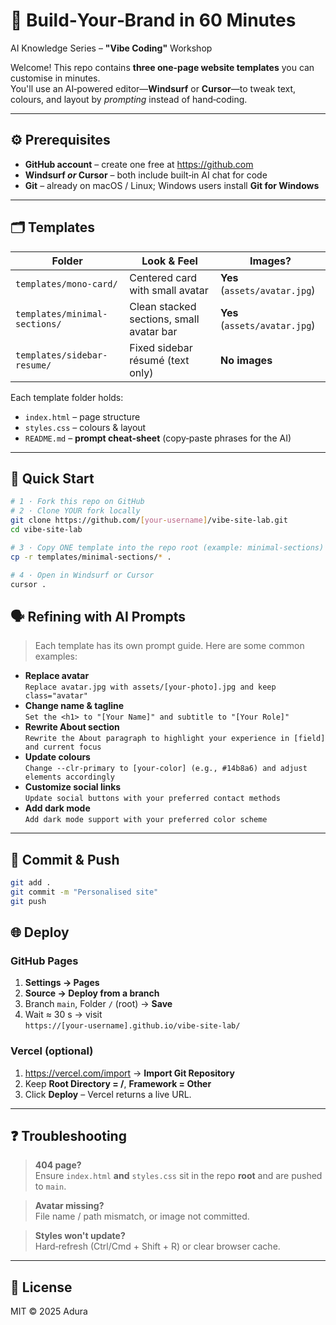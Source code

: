 # 🚀 Build‑Your‑Brand in 60 Minutes

AI Knowledge Series – **"Vibe Coding"** Workshop

Welcome! This repo contains **three one‑page website templates** you can customise in minutes.  
You'll use an AI‑powered editor—**Windsurf** or **Cursor**—to tweak text, colours, and layout by _prompting_ instead of hand‑coding.

---

## ⚙️ Prerequisites

- **GitHub account** – create one free at <https://github.com>
- **Windsurf _or_ Cursor** – both include built‑in AI chat for code
- **Git** – already on macOS / Linux; Windows users install **Git for Windows**

---

## 🗂 Templates

| Folder                        | Look & Feel                              | Images?                       |
| ----------------------------- | ---------------------------------------- | ----------------------------- |
| `templates/mono-card/`        | Centered card with small avatar          | **Yes** (`assets/avatar.jpg`) |
| `templates/minimal-sections/` | Clean stacked sections, small avatar bar | **Yes** (`assets/avatar.jpg`) |
| `templates/sidebar-resume/`   | Fixed sidebar résumé (text only)         | **No images**                 |

Each template folder holds:

- `index.html` – page structure
- `styles.css` – colours & layout
- `README.md` – **prompt cheat‑sheet** (copy‑paste phrases for the AI)

---

## 🚀 Quick Start

```bash
# 1 · Fork this repo on GitHub
# 2 · Clone YOUR fork locally
git clone https://github.com/[your-username]/vibe-site-lab.git
cd vibe-site-lab

# 3 · Copy ONE template into the repo root (example: minimal‑sections)
cp -r templates/minimal-sections/* .

# 4 · Open in Windsurf or Cursor
cursor .
```

## 🗣️ Refining with AI Prompts

> Each template has its own prompt guide. Here are some common examples:

- **Replace avatar**  
  `Replace avatar.jpg with assets/[your-photo].jpg and keep class="avatar"`
- **Change name & tagline**  
  `Set the <h1> to "[Your Name]" and subtitle to "[Your Role]"`
- **Rewrite About section**  
  `Rewrite the About paragraph to highlight your experience in [field] and current focus`
- **Update colours**  
  `Change --clr-primary to [your-color] (e.g., #14b8a6) and adjust elements accordingly`
- **Customize social links**  
  `Update social buttons with your preferred contact methods`
- **Add dark mode**  
  `Add dark mode support with your preferred color scheme`

---

## 💾 Commit & Push

```bash
git add .
git commit -m "Personalised site"
git push
```

## 🌐 Deploy

### GitHub Pages

1. **Settings → Pages**
2. **Source → Deploy from a branch**
3. Branch `main`, Folder `/` (root) → **Save**
4. Wait ≈ 30 s → visit  
   `https://[your-username].github.io/vibe-site-lab/`

### Vercel (optional)

1. <https://vercel.com/import> → **Import Git Repository**
2. Keep **Root Directory = /**, **Framework = Other**
3. Click **Deploy** – Vercel returns a live URL.

---

## ❓ Troubleshooting

> **404 page?**  
> Ensure `index.html` **and** `styles.css` sit in the repo **root** and are pushed to `main`.

> **Avatar missing?**  
> File name / path mismatch, or image not committed.

> **Styles won't update?**  
> Hard‑refresh (Ctrl/Cmd + Shift + R) or clear browser cache.

---

## 📄 License

MIT © 2025 Adura
